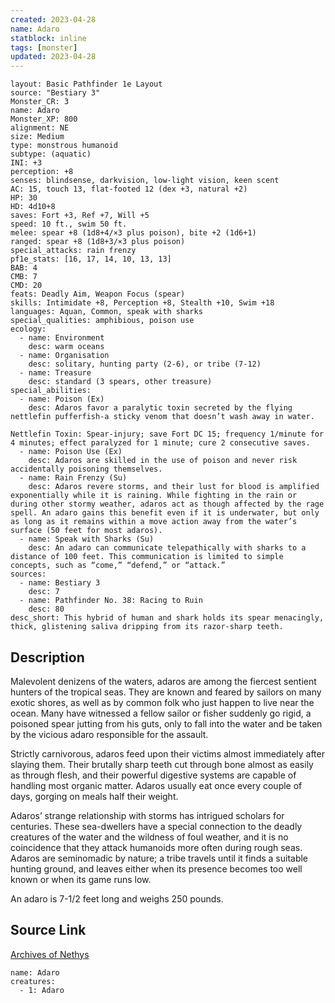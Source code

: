 ```yaml
---
created: 2023-04-28
name: Adaro
statblock: inline
tags: [monster]
updated: 2023-04-28
---
```

```statblock
layout: Basic Pathfinder 1e Layout
source: "Bestiary 3"
Monster_CR: 3
name: Adaro
Monster_XP: 800
alignment: NE
size: Medium
type: monstrous humanoid
subtype: (aquatic)
INI: +3
perception: +8
senses: blindsense, darkvision, low-light vision, keen scent
AC: 15, touch 13, flat-footed 12 (dex +3, natural +2)
HP: 30
HD: 4d10+8
saves: Fort +3, Ref +7, Will +5
speed: 10 ft., swim 50 ft.
melee: spear +8 (1d8+4/×3 plus poison), bite +2 (1d6+1)
ranged: spear +8 (1d8+3/×3 plus poison)
special_attacks: rain frenzy
pf1e_stats: [16, 17, 14, 10, 13, 13]
BAB: 4
CMB: 7
CMD: 20
feats: Deadly Aim, Weapon Focus (spear)
skills: Intimidate +8, Perception +8, Stealth +10, Swim +18
languages: Aquan, Common, speak with sharks
special_qualities: amphibious, poison use
ecology:
  - name: Environment
    desc: warm oceans
  - name: Organisation
    desc: solitary, hunting party (2-6), or tribe (7-12)
  - name: Treasure
    desc: standard (3 spears, other treasure)
special_abilities:
  - name: Poison (Ex)
    desc: Adaros favor a paralytic toxin secreted by the flying nettlefin pufferfish-a sticky venom that doesn’t wash away in water.

Nettlefin Toxin: Spear-injury; save Fort DC 15; frequency 1/minute for 4 minutes; effect paralyzed for 1 minute; cure 2 consecutive saves.
  - name: Poison Use (Ex)
    desc: Adaros are skilled in the use of poison and never risk accidentally poisoning themselves.
  - name: Rain Frenzy (Su)
    desc: Adaros revere storms, and their lust for blood is amplified exponentially while it is raining. While fighting in the rain or during other stormy weather, adaros act as though affected by the rage spell. An adaro gains this benefit even if it is underwater, but only as long as it remains within a move action away from the water’s surface (50 feet for most adaros).
  - name: Speak with Sharks (Su)
    desc: An adaro can communicate telepathically with sharks to a distance of 100 feet. This communication is limited to simple concepts, such as “come,” “defend,” or “attack.”
sources:
  - name: Bestiary 3
    desc: 7
  - name: Pathfinder No. 38: Racing to Ruin
    desc: 80
desc_short: This hybrid of human and shark holds its spear menacingly, thick, glistening saliva dripping from its razor-sharp teeth.
```
## Description
Malevolent denizens of the waters, adaros are among the fiercest sentient hunters of the tropical seas. They are known and feared by sailors on many exotic shores, as well as by common folk who just happen to live near the ocean. Many have witnessed a fellow sailor or fisher suddenly go rigid, a poisoned spear jutting from his guts, only to fall into the water and be taken by the vicious adaro responsible for the assault.

Strictly carnivorous, adaros feed upon their victims almost immediately after slaying them. Their brutally sharp teeth cut through bone almost as easily as through flesh, and their powerful digestive systems are capable of handling most organic matter. Adaros usually eat once every couple of days, gorging on meals half their weight.

Adaros’ strange relationship with storms has intrigued scholars for centuries. These sea-dwellers have a special connection to the deadly creatures of the water and the wildness of foul weather, and it is no coincidence that they attack humanoids more often during rough seas. Adaros are seminomadic by nature; a tribe travels until it finds a suitable hunting ground, and leaves either when its presence becomes too well known or when its game runs low.

An adaro is 7-1/2 feet long and weighs 250 pounds.
## Source Link
[Archives of Nethys](https://aonprd.com/MonsterDisplay.aspx?ItemName=Adaro)
```encounter-table
name: Adaro
creatures:
  - 1: Adaro
```
